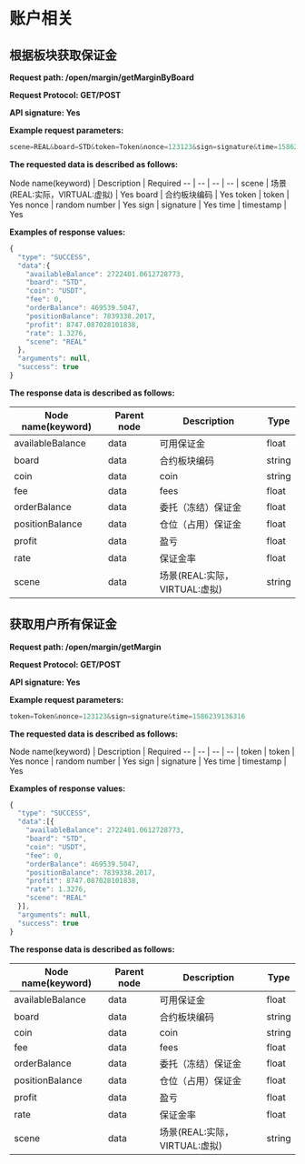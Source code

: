 # 账户相关

## 根据板块获取保证金

**Request path: /open/margin/getMarginByBoard**

**Request Protocol: GET/POST**

**API signature: Yes**

**Example request parameters:**

```js
scene=REAL&board=STD&token=Token&nonce=123123&sign=signature&time=1586239136316
```

**The requested data is described as follows:**

Node name(keyword) | Description | Required
-- | -- | -- | -- |
scene | 场景(REAL:实际，VIRTUAL:虚拟) | Yes
board | 合约板块编码 | Yes
token | token | Yes
nonce | random number | Yes
sign | signature | Yes
time | timestamp | Yes

**Examples of response values:**

```js
{
  "type": "SUCCESS",
  "data":{
    "availableBalance": 2722401.0612728773,
    "board": "STD",
    "coin": "USDT",
    "fee": 0,
    "orderBalance": 469539.5047,
    "positionBalance": 7839338.2017,
    "profit": 8747.087028101838,
    "rate": 1.3276,
    "scene": "REAL"
  },
  "arguments": null,
  "success": true
}
```

**The response data is described as follows:**

Node name(keyword) | Parent node | Description | Type
-- | -- | -- | -- |
availableBalance | data | 可用保证金 | float
board | data | 合约板块编码 | string
coin | data | coin | string
fee | data | fees | float
orderBalance | data | 委托（冻结）保证金 | float
positionBalance | data | 仓位（占用）保证金 | float
profit | data | 盈亏 | float
rate | data | 保证金率 | float
scene | data | 场景(REAL:实际，VIRTUAL:虚拟) | string

## 获取用户所有保证金

**Request path: /open/margin/getMargin**

**Request Protocol: GET/POST**

**API signature: Yes**

**Example request parameters:**

```js
token=Token&nonce=123123&sign=signature&time=1586239136316
```

**The requested data is described as follows:**

Node name(keyword) | Description | Required
-- | -- | -- | -- |
token | token | Yes
nonce | random number | Yes
sign | signature | Yes
time | timestamp | Yes

**Examples of response values:**

```js
{
  "type": "SUCCESS",
  "data":[{
    "availableBalance": 2722401.0612728773,
    "board": "STD",
    "coin": "USDT",
    "fee": 0,
    "orderBalance": 469539.5047,
    "positionBalance": 7839338.2017,
    "profit": 8747.087028101838,
    "rate": 1.3276,
    "scene": "REAL"
  }],
  "arguments": null,
  "success": true
}
```

**The response data is described as follows:**

Node name(keyword) | Parent node | Description | Type
-- | -- | -- | -- |
availableBalance | data | 可用保证金 | float
board | data | 合约板块编码 | string
coin | data | coin | string
fee | data | fees | float
orderBalance | data | 委托（冻结）保证金 | float
positionBalance | data | 仓位（占用）保证金 | float
profit | data | 盈亏 | float
rate | data | 保证金率 | float
scene | data | 场景(REAL:实际，VIRTUAL:虚拟) | string
